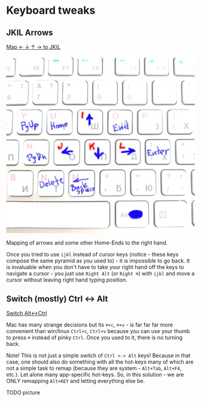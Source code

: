 # Keyboard tweaks

## JKIL Arrows

[Map ← ↓ ↑ → to JKIL](jkil)

![Image of JKIL](images/jkil-keyboard.jpg)

Mapping of arrows and some other Home-Ends to the right hand.

Once you tried to use `ijkl` instead of cursor keys (notice - these keys compose the same pyramid as you used to) - it is impossible to go back. It is invaluable when you don't have to take your right hand off the keys to navigate a cursor - you just use `Right Alt` (or `Right ⌘`) with `ijkl` and move a cursor without leaving right hand typing position.

## Switch (mostly) Ctrl <-> Alt

[Switch Alt<->Ctrl](ctrlalt)

Mac has many strange decisions but its `⌘+c`, `⌘+v` - is far far far more convenient than win/linux `Ctrl+c`, `Ctrl+v` because you can use your thumb to press `⌘` instead of pinky `Ctrl`. Once you used to it, there is no turning back.

Note! This is not just a simple switch of `Ctrl <-> Alt` keys!  Because in that case, one should also do something with all the hot-keys many of which are not a simple task to remap (because they are system - `Alt+Tab`, `Alt+F4`, etc.). Let alone many app-specific hot-keys.
So, in this solution - we are ONLY remapping `Alt+KEY` and letting everything else be.

TODO picture





